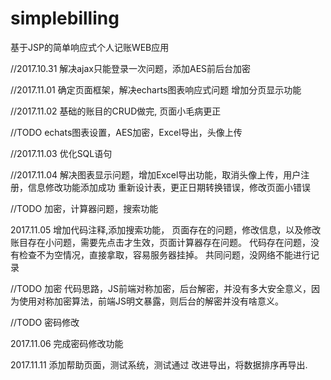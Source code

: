 # simplebilling
基于JSP的简单响应式个人记账WEB应用

//2017.10.31
解决ajax只能登录一次问题，添加AES前后台加密

//2017.11.01
确定页面框架，解决echarts图表响应式问题
增加分页显示功能

//2017.11.02
基础的账目的CRUD做完, 页面小毛病更正

//TODO echats图表设置，AES加密，Excel导出，头像上传

//2017.11.03
优化SQL语句

//2017.11.04
解决图表显示问题，增加Excel导出功能，取消头像上传，用户注册，信息修改功能添加成功
重新设计表，更正日期转换错误，修改页面小错误

//TODO 加密，计算器问题，搜索功能

2017.11.05
增加代码注释,添加搜索功能，
页面存在的问题，修改信息，以及修改账目存在小问题，需要先点击才生效，页面计算器存在问题。
代码存在问题，没有检查不为空情况，直接拿取，容易服务器挂掉。
共同问题，没网络不能进行记录

//TODO 加密
代码思路，JS前端对称加密，后台解密，并没有多大安全意义，因为使用对称加密算法，前端JS明文暴露，则后台的解密并没有啥意义。

//TODO 密码修改

2017.11.06
完成密码修改功能

2017.11.11
添加帮助页面，测试系统，测试通过
改进导出，将数据排序再导出.